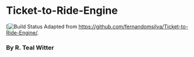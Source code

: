 # Ticket-to-Ride-Engine
[![Build Status](https://zenodo.org/badge/215415182.svg)
Adapted from https://github.com/fernandomsilva/Ticket-to-Ride-Engine/.
### By R. Teal Witter

